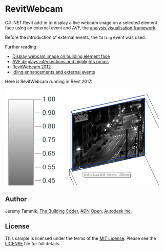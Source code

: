 # RevitWebcam

C# .NET Revit add-in to display a live webcam image on a selected element face using an external event and AVF,
the [analysis visualisation framework](http://thebuildingcoder.typepad.com/blog/avf).

Before the introduction of external events, the `Idling` event was used.

Further reading:

- [Display webcam image on building element face](http://thebuildingcoder.typepad.com/blog/2010/06/display-webcam-image-on-building-element-face.html)
- [AVF displays intersections and highlights rooms](http://thebuildingcoder.typepad.com/blog/2011/12/using-avf-to-display-intersections-and-highlight-rooms.html)
- [RevitWebcam 2012](http://thebuildingcoder.typepad.com/blog/2012/02/revit-webcam-2012.html)
- [Idling enhancements and external events](http://thebuildingcoder.typepad.com/blog/2012/04/idling-enhancements-and-external-events.html)

Here is RevitWebcam running in Revit 2017:

![RevitWebcam in Revit 2017](img/webcam_on_wall_2017.png "RevitWebcam in Revit 2017")


## Author

Jeremy Tammik,
[The Building Coder](http://thebuildingcoder.typepad.com),
[ADN](http://www.autodesk.com/adn)
[Open](http://www.autodesk.com/adnopen),
[Autodesk Inc.](http://www.autodesk.com)


## License

This sample is licensed under the terms of
the [MIT License](http://opensource.org/licenses/MIT).
Please see the [LICENSE](LICENSE) file for full details.


